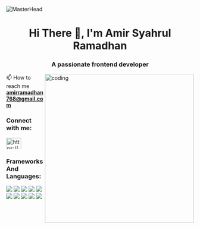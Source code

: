 ![MasterHead](https://user-images.githubusercontent.com/10498744/210012254-234538ff-d198-48aa-8964-37e6fd45d227.gif)

<h1 align="center">Hi There 👋, I'm Amir Syahrul Ramadhan</h1>
<h3 align="center">A passionate frontend developer</h3>
<img align="right" alt="coding" width="400" src="https://camo.githubusercontent.com/4d9f5ecceb711eec6e2018f38a5677dc657c9738d4a65ba3b928c41c0a45b439/68747470733a2f2f6d69726f2e6d656469756d2e636f6d2f6d61782f313336302f302a37513379765349765f7430696f4a2d5a2e676966">

📫 How to reach me **amirramadhan768@gmail.com**

<h3 align="left">Connect with me:</h3>
<p align="left">
<a href="https://www.instagram.com/amirsyahrulramadhan?igsh=MXQwZzdvc3F3MDBsNg==" target="blank"><img align="center" src="https://raw.githubusercontent.com/rahuldkjain/github-profile-readme-generator/master/src/images/icons/Social/instagram.svg" alt="https://www.instagram.com/amirsyahrulramadhan/" height="30" width="40" /></a>
</p>

### Frameworks And Languages:
<p>
    <img src="https://img.shields.io/badge/HTML-white?style=for-the-badge&logo=HTML5&logoColor=white&color=%23E34F26"/>
    <img src="https://img.shields.io/badge/CSS-blue?style=for-the-badge&logo=Cascading%20Style%20Sheet&logoSize=blue"/>
    <img src="https://img.shields.io/badge/JavaScript-white?style=for-the-badge&logo=javascript&logoColor=white&color=%23F7DF1E" />
    <img src="https://img.shields.io/badge/TypeScript-blue?style=for-the-badge&logo=Typescript&logoColor=white&logoSize=blue" />
    <img src="https://img.shields.io/badge/php-white?style=for-the-badge&logo=php&logoColor=white&color=%23777BB4"/>
    <img src="https://img.shields.io/badge/React%20JS-blue?style=for-the-badge&logo=React&logoColor=blue&color=white" />
    <img src="https://img.shields.io/badge/Bootstrap-blue?style=for-the-badge&logo=bootstrap&logoColor=white&color=purple"/>
    <img src="https://img.shields.io/badge/Tailwind%20CSS-blue?style=for-the-badge&logo=Tailwind%20CSS&logoColor=white&color=blue"/>
    <img src="https://img.shields.io/badge/IONIC-white?style=for-the-badge&logo=ionic&logoColor=white&color=%233880FF"/>
    <img src="https://img.shields.io/badge/--white?style=for-the-badge&logo=laravel&label=laravel&labelColor=white&color=white" />
</p>
